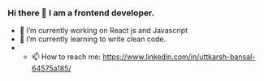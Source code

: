 ### Hi there 👋 I am a frontend developer.

<!-- [![Readme Quotes](https://quotes-github-readme.vercel.app/api?type=horizontal&theme=dark)](https://github.com/piyushsuthar/github-readme-quotes) -->
- 🔭 I’m currently working on React js and Javascript
- 🌱 I’m currently learning to write clean code.
- - 📫 How to reach me: https://www.linkedin.com/in/uttkarsh-bansal-64575a185/

<!--
**UB1302/UB1302** is a ✨ _special_ ✨ repository because its `README.md` (this file) appears on your GitHub profile.

Here are some ideas to get you started:

- 🔭 I’m currently working on React js and Javascript
- 🌱 I’m currently learning writing clean code.
- 👯 I’m looking to collaborate on ...
- 🤔 I’m looking for help with ...
- 💬 Ask me about ...
- 📫 How to reach me: https://www.linkedin.com/in/uttkarsh-bansal-64575a185/
- 😄 Pronouns: ...
- ⚡ Fun fact: ...
-->
